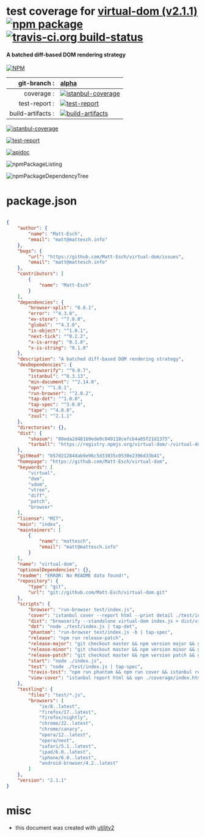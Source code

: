 # test coverage for  [virtual-dom (v2.1.1)](https://github.com/Matt-Esch/virtual-dom)  [![npm package](https://img.shields.io/npm/v/npmtest-virtual-dom.svg?style=flat-square)](https://www.npmjs.org/package/npmtest-virtual-dom) [![travis-ci.org build-status](https://api.travis-ci.org/npmtest/node-npmtest-virtual-dom.svg)](https://travis-ci.org/npmtest/node-npmtest-virtual-dom)
#### A batched diff-based DOM rendering strategy

[![NPM](https://nodei.co/npm/virtual-dom.png?downloads=true)](https://www.npmjs.com/package/virtual-dom)

| git-branch : | [alpha](https://github.com/npmtest/node-npmtest-virtual-dom/tree/alpha)|
|--:|:--|
| coverage : | [![istanbul-coverage](https://npmtest.github.io/node-npmtest-virtual-dom/build/coverage.badge.svg)](https://npmtest.github.io/node-npmtest-virtual-dom/build/coverage.html/index.html)|
| test-report : | [![test-report](https://npmtest.github.io/node-npmtest-virtual-dom/build/test-report.badge.svg)](https://npmtest.github.io/node-npmtest-virtual-dom/build/test-report.html)|
| build-artifacts : | [![build-artifacts](https://npmtest.github.io/node-npmtest-virtual-dom/glyphicons_144_folder_open.png)](https://github.com/npmtest/node-npmtest-virtual-dom/tree/gh-pages/build)|

[![istanbul-coverage](https://npmtest.github.io/node-npmtest-virtual-dom/build/screenCapture.buildCustomOrg.browser.coverage.html.png)](https://npmtest.github.io/node-npmtest-virtual-dom/build/coverage.html/index.html)

[![test-report](https://npmtest.github.io/node-npmtest-virtual-dom/build/screenCapture.buildCustomOrg.browser.%252Fhome%252Ftravis%252Fbuild%252Fnpmtest%252Fnode-npmtest-virtual-dom%252Ftmp%252Fbuild%252Ftest-report.html.png)](https://npmtest.github.io/node-npmtest-virtual-dom/build/test-report.html)

[![apidoc](https://npmdoc.github.io/node-npmdoc-virtual-dom/build/screenCapture.buildApidoc.browser.%252Fhome%252Ftravis%252Fbuild%252Fnpmdoc%252Fnode-npmdoc-virtual-dom%252Ftmp%252Fbuild%252Fapidoc.html.png)](https://npmdoc.github.io/node-npmdoc-virtual-dom/build/apidoc.html)

![npmPackageListing](https://npmtest.github.io/node-npmtest-virtual-dom/build/screenCapture.npmPackageListing.svg)

![npmPackageDependencyTree](https://npmtest.github.io/node-npmtest-virtual-dom/build/screenCapture.npmPackageDependencyTree.svg)



# package.json

```json

{
    "author": {
        "name": "Matt-Esch",
        "email": "matt@mattesch.info"
    },
    "bugs": {
        "url": "https://github.com/Matt-Esch/virtual-dom/issues",
        "email": "matt@mattesch.info"
    },
    "contributors": [
        {
            "name": "Matt-Esch"
        }
    ],
    "dependencies": {
        "browser-split": "0.0.1",
        "error": "^4.3.0",
        "ev-store": "^7.0.0",
        "global": "^4.3.0",
        "is-object": "^1.0.1",
        "next-tick": "^0.2.2",
        "x-is-array": "0.1.0",
        "x-is-string": "0.1.0"
    },
    "description": "A batched diff-based DOM rendering strategy",
    "devDependencies": {
        "browserify": "^9.0.7",
        "istanbul": "^0.3.13",
        "min-document": "^2.14.0",
        "opn": "^1.0.1",
        "run-browser": "^2.0.2",
        "tap-dot": "^1.0.0",
        "tap-spec": "^3.0.0",
        "tape": "^4.0.0",
        "zuul": "^2.1.1"
    },
    "directories": {},
    "dist": {
        "shasum": "80eda2d481b9ede0c049118cefcb4a05f21d1375",
        "tarball": "https://registry.npmjs.org/virtual-dom/-/virtual-dom-2.1.1.tgz"
    },
    "gitHead": "b57d21284dab9e96c5d33035c0530e2396d33b41",
    "homepage": "https://github.com/Matt-Esch/virtual-dom",
    "keywords": [
        "virtual",
        "dom",
        "vdom",
        "vtree",
        "diff",
        "patch",
        "browser"
    ],
    "license": "MIT",
    "main": "index",
    "maintainers": [
        {
            "name": "mattesch",
            "email": "matt@mattesch.info"
        }
    ],
    "name": "virtual-dom",
    "optionalDependencies": {},
    "readme": "ERROR: No README data found!",
    "repository": {
        "type": "git",
        "url": "git://github.com/Matt-Esch/virtual-dom.git"
    },
    "scripts": {
        "browser": "run-browser test/index.js",
        "cover": "istanbul cover --report html --print detail ./test/index.js",
        "dist": "browserify --standalone virtual-dom index.js > dist/virtual-dom.js",
        "dot": "node ./test/index.js | tap-dot",
        "phantom": "run-browser test/index.js -b | tap-spec",
        "release": "npm run release-patch",
        "release-major": "git checkout master && npm version major && git push origin master --tags && npm publish",
        "release-minor": "git checkout master && npm version minor && git push origin master --tags && npm publish",
        "release-patch": "git checkout master && npm version patch && git push origin master --tags && npm publish",
        "start": "node ./index.js",
        "test": "node ./test/index.js | tap-spec",
        "travis-test": "npm run phantom && npm run cover && istanbul report lcov && ((cat coverage/lcov.info | coveralls) || exit 0)",
        "view-cover": "istanbul report html && opn ./coverage/index.html"
    },
    "testling": {
        "files": "test/*.js",
        "browsers": [
            "ie/8..latest",
            "firefox/17..latest",
            "firefox/nightly",
            "chrome/22..latest",
            "chrome/canary",
            "opera/12..latest",
            "opera/next",
            "safari/5.1..latest",
            "ipad/6.0..latest",
            "iphone/6.0..latest",
            "android-browser/4.2..latest"
        ]
    },
    "version": "2.1.1"
}
```



# misc
- this document was created with [utility2](https://github.com/kaizhu256/node-utility2)
